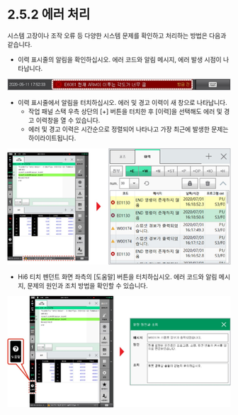 # 2.5.2 에러 처리

시스템 고장이나 조작 오류 등 다양한 시스템 문제를 확인하고 처리하는 방법은 다음과 같습니다.

* 이력 표시줄의 알림을 확인하십시오. 에러 코드와 알림 메시지, 에러 발생 시점이 나타납니다.

![](../../.gitbook/assets/image%20%2849%29.png)

* 이력 표시줄에서 알림을 터치하십시오. 에러 및 경고 이력이 새 창으로 나타납니다.
  * 작업 패널 스택 우측 상단의 \[+\] 버튼을 터치한 후 \[이력\]을 선택해도 에러 및 경고 이력창을 열 수 있습니다.
  * 
    에러 및 경고 이력은 시간순으로 정렬되어 나타나고 가장 최근에 발생한 문제는 하이라이트됩니다.

![](../../.gitbook/assets/image%20%2873%29.png)

* Hi6 티치 펜던트 화면 좌측의 \[도움말\] 버튼을 터치하십시오. 에러 코드와 알림 메시지, 문제의 원인과 조치 방법을 확인할 수 있습니다.

![](../../.gitbook/assets/image%20%2889%29.png)





